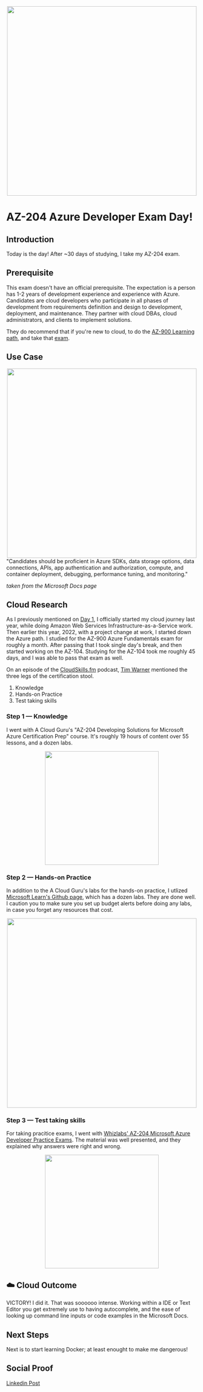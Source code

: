 <div id="cover photo" align="center">
  <img src="https://media.giphy.com/media/VgICBezSRVY8jx34TN/giphy.gif" width="500"/>
</div>

# AZ-204 Azure Developer Exam Day!

## Introduction

Today is the day! After ~30 days of studying, I take my AZ-204 exam.

## Prerequisite

This exam doesn't have an official prerequisite. The expectation is a person has 1-2 years of development experience and experience with Azure. Candidates are cloud developers who participate in all phases of development from requirements definition and design to development, deployment, and maintenance. They partner with cloud DBAs, cloud administrators, and clients to implement solutions.

They do recommend that if you're new to cloud, to do the [AZ-900 Learning path](https://docs.microsoft.com/en-us/learn/paths/az-900-describe-cloud-concepts/), and take that [exam](https://docs.microsoft.com/en-us/learn/certifications/exams/az-900).

## Use Case

<div id="azure photo" align="center">
  <img src="[https://miro.medium.com/max/1080/0*rmbC5yaj37KSd8Jr.png](https://i0.wp.com/build5nines.com/wp-content/uploads/2018/09/Microsoft_Certified_Azure_Developer_Associate_Featured_Image.png?fit=900%2C504&ssl=1)" width="500"/>
</div>
"Candidates should be proficient in Azure SDKs, data storage options, data connections, APIs, app authentication and authorization, compute, and container deployment, debugging, performance tuning, and monitoring."

*taken from the Microsoft Docs page*

## Cloud Research

As I previously mentioned on [Day 1](https://github.com/gmontee/100DaysOfCloud/tree/main/Journey/001), I officially started my cloud journey last year, while doing Amazon Web Services Infrastructure-as-a-Service work. Then earlier this year, 2022, with a project change at work, I started down the Azure path. I studied for the AZ-900 Azure Fundamentals exam for roughly a month. After passing that I took single day's break, and then started working on the AZ-104. Studying for the AZ-104 took me roughly 45 days, and I was able to pass that exam as well.

On an episode of the [CloudSkills.fm](https://cloudskills.fm/) podcast, [Tim Warner](https://techtrainertim.com/) mentioned the three legs of the certification stool.

1. Knowledge
2. Hands-on Practice
3. Test taking skills

### Step 1 — Knowledge

I went with A Cloud Guru's "AZ-204 Developing Solutions for Microsoft Azure Certification Prep" course. It's roughly 19 hours of content over 55 lessons, and a dozen labs.
<div id="a cloud guru" align="center">
  <img src="https://avatars.githubusercontent.com/u/12712530?s=200&v=4" width="300"/>
</div>

### Step 2 — Hands-on Practice

In addition to the A Cloud Guru's labs for the hands-on practice, I utlized [Microsoft Learn's Github page](https://microsoftlearning.github.io/AZ-204-DevelopingSolutionsforMicrosoftAzure/), which has a dozen labs. They are done well. I caution you to make sure you set up budget alerts before doing any labs, in case you forget any resources that cost.
<div id="Microsoft labs" align="center">
  <img src="https://docs.microsoft.com/en-us/media/learn/home/hero_background_light.svg?branch=main" width="500"/>
</div>

### Step 3 — Test taking skills

For taking pracitice exams, I went with [Whizlabs' AZ-204 Microsoft Azure Developer Practice Exams](https://www.whizlabs.com/microsoft-azure-certification-az-204/). The material was well presented, and they explained why answers were right and wrong.
<div id="whizlabs" align="center">
  <img src="https://www.whizlabs.com/images/logo.svg" width="300"/>
</div>

## ☁️ Cloud Outcome

VICTORY! I did it. That was soooooo intense. Working within a IDE or Text Editor you get extremely use to having autocomplete, and the ease of looking up command line inputs or code examples in the Microsoft Docs. 

## Next Steps

Next is to start learning Docker; at least enought to make me dangerous!

## Social Proof

[Linkedin Post](https://www.linkedin.com/posts/georgemontee_microsoft-certified-azure-developer-associate-activity-6936060584618598400-c2qD?utm_source=linkedin_share&utm_medium=member_desktop_web)

